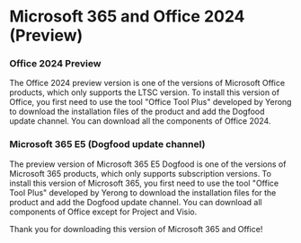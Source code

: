 # Microsoft 365 and Office 2024 (Preview)
### Office 2024 Preview
The Office 2024 preview version is one of the versions of Microsoft Office products, which only supports the LTSC version. To install this version of Office, you first need to use the tool "Office Tool Plus" developed by Yerong to download the installation files of the product and add the Dogfood update channel. You can download all the components of Office 2024.
### Microsoft 365 E5 (Dogfood update channel)
The preview version of Microsoft 365 E5 Dogfood is one of the versions of Microsoft 365 products, which only supports subscription versions. To install this version of Microsoft 365, you first need to use the tool "Office Tool Plus" developed by Yerong to download the installation files for the product and add the Dogfood update channel. You can download all components of Office except for Project and Visio.

Thank you for downloading this version of Microsoft 365 and Office!
